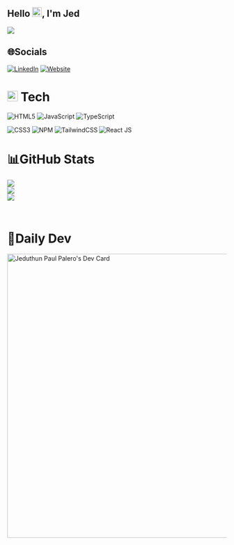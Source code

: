 <h2 align="left">
  Hello <img src="https://media.giphy.com/media/hvRJCLFzcasrR4ia7z/giphy.gif" width="22px" height="22px">, I'm Jed
</h2>
<p align="center">
<p align="left">
  <a href="https://github.com/Jedpalero/Jedpalero/"><img src="https://readme-typing-svg.herokuapp.com?font=Fira+Code&pause=1000&color=1D85F7&random=false&width=435&lines=Welcome+to+my+Github+Account.;I+am+Jed!;A+BSECE+graduate.;An+aspiring+developer..."></a>
</p>

<div align="center">
<div align="left">


## 🌐Socials

[![LinkedIn](https://img.shields.io/badge/LinkedIn-0a66c2.svg?logo=linkedin&logoColor=white)](https://www.linkedin.com/in/jeduthun-paul-palero-a0a581178/)
[![Website](https://img.shields.io/badge/Website-000000.svg?logo=googlechrome&logoColor=white)](https://portfolio-jed-palero.web.app/)
<br>
# <img src="https://media2.giphy.com/media/QssGEmpkyEOhBCb7e1/giphy.gif?cid=ecf05e47a0n3gi1bfqntqmob8g9aid1oyj2wr3ds3mg700bl&rid=giphy.gif" width="24px" height="24px"> Tech
![HTML5](https://img.shields.io/badge/html5-%23E34F26.svg?style=for-the-badge&logo=html5&logoColor=white)
![JavaScript](https://img.shields.io/badge/javascript-%23323330.svg?style=for-the-badge&logo=javascript&logoColor=%23F7DF1E)
![TypeScript](https://shields.io/badge/TypeScript-3178C6?logo=TypeScript&logoColor=FFF&style=for-the-badge)

![CSS3](https://img.shields.io/badge/css3-264de6.svg?style=for-the-badge&logo=css3&logoColor=white)
![NPM](https://img.shields.io/badge/NPM-%23000000.svg?style=for-the-badge&logo=npm&logoColor=white)
![TailwindCSS](https://img.shields.io/badge/tailwindcss-%2338B2AC.svg?style=for-the-badge&logo=tailwind-css&logoColor=white)
![React JS](https://img.shields.io/badge/react-%2331A8FF.svg?style=for-the-badge&logo=react&logoColor=white)


# 📊GitHub Stats

![](https://github-readme-stats.vercel.app/api?username=Jedpalero&theme=transparent&hide_border=false&include_all_commits=false&count_private=false)<br/>
![](https://github-readme-streak-stats.herokuapp.com/?user=Jedpalero&theme=transparent&hide_border=false)<br/>
![](https://github-readme-stats.vercel.app/api/top-langs/?username=Jedpalero&theme=transparent&hide_border=false&include_all_commits=false&count_private=false&layout=compact)

<br>

# 📰Daily Dev

<a href="https://app.daily.dev/jedpalero"><img src="https://api.daily.dev/devcards/v2/lVR5bEOaPuvtdyLnPcAaO.png?r=yn7&type=wide" width="652" alt="Jeduthun Paul Palero's Dev Card"/></a>



</div>

